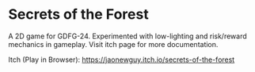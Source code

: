 # Secrets of the Forest
A 2D game for GDFG-24. Experimented with low-lighting and risk/reward mechanics in gameplay. Visit itch page for more documentation.

Itch (Play in Browser): https://jaonewguy.itch.io/secrets-of-the-forest


